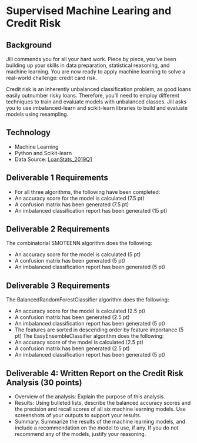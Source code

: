 # Supervised Machine Learing and Credit Risk

## Background

Jill commends you for all your hard work. Piece by piece, you’ve been building up your skills in data preparation, statistical reasoning, and machine learning. You are now ready to apply machine learning to solve a real-world challenge: credit card risk.

Credit risk is an inherently unbalanced classification problem, as good loans easily outnumber risky loans. Therefore, you’ll need to employ different techniques to train and evaluate models with unbalanced classes. Jill asks you to use imbalanced-learn and scikit-learn libraries to build and evaluate models using resampling.

## Technology
- Machine Learning
- Python and Scikit-learn
- Data Source: [LoanStats_2019Q1](https://github.com/SoonaBritney/Supervised_Machine_Learning_and_Credit_Risk/blob/main/LoanStats_2019Q1.zip)

## Deliverable 1 Requirements
- For all three algorithms, the following have been completed:
- An accuracy score for the model is calculated (7.5 pt)
- A confusion matrix has been generated (7.5 pt)
- An imbalanced classification report has been generated (15 pt)

## Deliverable 2 Requirements
The combinatorial SMOTEENN algorithm does the following:
- An accuracy score for the model is calculated (5 pt)
- A confusion matrix has been generated (5 pt)
- An imbalanced classification report has been generated (5 pt)


## Deliverable 3 Requirements
The BalancedRandomForestClassifier algorithm does the following:
- An accuracy score for the model is calculated (2.5 pt)
- A confusion matrix has been generated (2.5 pt)
- An imbalanced classification report has been generated (5 pt)
- The features are sorted in descending order by feature importance (5 pt)
The EasyEnsembleClassifier algorithm does the following:
- An accuracy score of the model is calculated (2.5 pt)
- A confusion matrix has been generated (2.5 pt)
- An imbalanced classification report has been generated (5 pt)

## Deliverable 4: Written Report on the Credit Risk Analysis (30 points)

- Overview of the analysis: Explain the purpose of this analysis.
- Results: Using bulleted lists, describe the balanced accuracy scores and the precision and recall scores of all six machine learning models. Use screenshots of your outputs to support your results.
- Summary: Summarize the results of the machine learning models, and include a recommendation on the model to use, if any. If you do not recommend any of the models, justify your reasoning.
